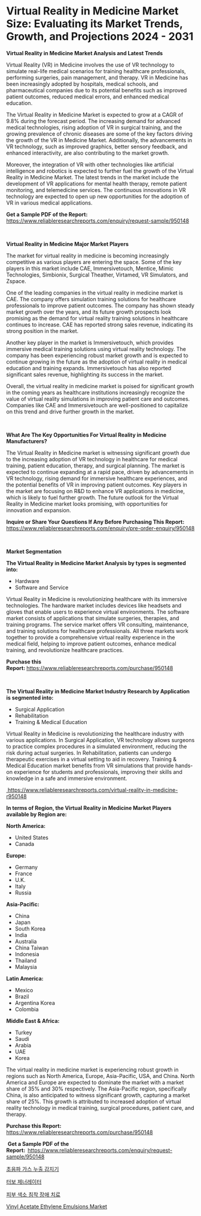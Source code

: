 <p><h1>Virtual Reality in Medicine Market Size: Evaluating its Market Trends, Growth, and Projections 2024 - 2031</h1></p><p><strong>Virtual Reality in Medicine Market Analysis and Latest Trends</strong></p>
<p><p>Virtual Reality (VR) in Medicine involves the use of VR technology to simulate real-life medical scenarios for training healthcare professionals, performing surgeries, pain management, and therapy. VR in Medicine has been increasingly adopted by hospitals, medical schools, and pharmaceutical companies due to its potential benefits such as improved patient outcomes, reduced medical errors, and enhanced medical education.</p><p>The Virtual Reality in Medicine Market is expected to grow at a CAGR of 9.8% during the forecast period. The increasing demand for advanced medical technologies, rising adoption of VR in surgical training, and the growing prevalence of chronic diseases are some of the key factors driving the growth of the VR in Medicine Market. Additionally, the advancements in VR technology, such as improved graphics, better sensory feedback, and enhanced interactivity, are also contributing to the market growth.</p><p>Moreover, the integration of VR with other technologies like artificial intelligence and robotics is expected to further fuel the growth of the Virtual Reality in Medicine Market. The latest trends in the market include the development of VR applications for mental health therapy, remote patient monitoring, and telemedicine services. The continuous innovations in VR technology are expected to open up new opportunities for the adoption of VR in various medical applications.</p></p>
<p><strong>Get a Sample PDF of the Report:&nbsp;</strong> <a href="https://www.reliableresearchreports.com/enquiry/request-sample/950148">https://www.reliableresearchreports.com/enquiry/request-sample/950148</a></p>
<p>&nbsp;</p>
<p><strong>Virtual Reality in Medicine Major Market Players</strong></p>
<p><p>The market for virtual reality in medicine is becoming increasingly competitive as various players are entering the space. Some of the key players in this market include CAE, Immersivetouch, Mentice, Mimic Technologies, Simbionix, Surgical Theather, Virtamed, VR Simulators, and Zspace.</p><p>One of the leading companies in the virtual reality in medicine market is CAE. The company offers simulation training solutions for healthcare professionals to improve patient outcomes. The company has shown steady market growth over the years, and its future growth prospects look promising as the demand for virtual reality training solutions in healthcare continues to increase. CAE has reported strong sales revenue, indicating its strong position in the market.</p><p>Another key player in the market is Immersivetouch, which provides immersive medical training solutions using virtual reality technology. The company has been experiencing robust market growth and is expected to continue growing in the future as the adoption of virtual reality in medical education and training expands. Immersivetouch has also reported significant sales revenue, highlighting its success in the market.</p><p>Overall, the virtual reality in medicine market is poised for significant growth in the coming years as healthcare institutions increasingly recognize the value of virtual reality simulations in improving patient care and outcomes. Companies like CAE and Immersivetouch are well-positioned to capitalize on this trend and drive further growth in the market.</p></p>
<p>&nbsp;</p>
<p><strong>What Are The Key Opportunities For Virtual Reality in Medicine Manufacturers?</strong></p>
<p><p>The Virtual Reality in Medicine market is witnessing significant growth due to the increasing adoption of VR technology in healthcare for medical training, patient education, therapy, and surgical planning. The market is expected to continue expanding at a rapid pace, driven by advancements in VR technology, rising demand for immersive healthcare experiences, and the potential benefits of VR in improving patient outcomes. Key players in the market are focusing on R&D to enhance VR applications in medicine, which is likely to fuel further growth. The future outlook for the Virtual Reality in Medicine market looks promising, with opportunities for innovation and expansion.</p></p>
<p><strong>Inquire or Share Your Questions If Any Before Purchasing This Report:</strong> <a href="https://www.reliableresearchreports.com/enquiry/pre-order-enquiry/950148">https://www.reliableresearchreports.com/enquiry/pre-order-enquiry/950148</a></p>
<p>&nbsp;</p>
<p><strong>Market Segmentation</strong></p>
<p><strong>The Virtual Reality in Medicine Market Analysis by types is segmented into:</strong></p>
<p><ul><li>Hardware</li><li>Software and Service</li></ul></p>
<p><p>Virtual Reality in Medicine is revolutionizing healthcare with its immersive technologies. The hardware market includes devices like headsets and gloves that enable users to experience virtual environments. The software market consists of applications that simulate surgeries, therapies, and training programs. The service market offers VR consulting, maintenance, and training solutions for healthcare professionals. All three markets work together to provide a comprehensive virtual reality experience in the medical field, helping to improve patient outcomes, enhance medical training, and revolutionize healthcare practices.</p></p>
<p><strong>Purchase this Report:&nbsp;</strong><a href="https://www.reliableresearchreports.com/purchase/950148">https://www.reliableresearchreports.com/purchase/950148</a></p>
<p>&nbsp;</p>
<p><strong>The Virtual Reality in Medicine Market Industry Research by Application is segmented into:</strong></p>
<p><ul><li>Surgical Application</li><li>Rehabilitation</li><li>Training & Medical Education</li></ul></p>
<p><p>Virtual Reality in Medicine is revolutionizing the healthcare industry with various applications. In Surgical Application, VR technology allows surgeons to practice complex procedures in a simulated environment, reducing the risk during actual surgeries. In Rehabilitation, patients can undergo therapeutic exercises in a virtual setting to aid in recovery. Training & Medical Education market benefits from VR simulations that provide hands-on experience for students and professionals, improving their skills and knowledge in a safe and immersive environment.</p></p>
<p><a href="https://www.reliableresearchreports.com/virtual-reality-in-medicine-r950148">&nbsp;https://www.reliableresearchreports.com/virtual-reality-in-medicine-r950148</a></p>
<p><strong>In terms of Region, the Virtual Reality in Medicine Market Players available by Region are:</strong></p>
<p>
    <p> <strong> North America: </strong>
        <ul>
            <li>United States</li>
            <li>Canada</li>
        </ul>
        </p> 
    <p> <strong> Europe: </strong>
        <ul>
            <li>Germany</li>
            <li>France</li>
            <li>U.K.</li>
            <li>Italy</li>
            <li>Russia</li>
        </ul>
        </p> 
    <p> <strong> Asia-Pacific: </strong>
        <ul>
            <li>China</li>
            <li>Japan</li>
            <li>South Korea</li>
            <li>India</li>
            <li>Australia</li>
            <li>China Taiwan</li>
            <li>Indonesia</li>
            <li>Thailand</li>
            <li>Malaysia</li>
        </ul>
        </p> 
    <p> <strong> Latin America: </strong>
        <ul>
            <li>Mexico</li>
            <li>Brazil</li>
            <li>Argentina Korea</li>
            <li>Colombia</li>
        </ul>
        </p> 
    <p> <strong> Middle East & Africa: </strong>
        <ul>
            <li>Turkey</li>
            <li>Saudi</li>
            <li>Arabia</li>
            <li>UAE</li>
            <li>Korea</li>
        </ul>
    </p>
    </p>
<p><p>The virtual reality in medicine market is experiencing robust growth in regions such as North America, Europe, Asia-Pacific, USA, and China. North America and Europe are expected to dominate the market with a market share of 35% and 30% respectively. The Asia-Pacific region, specifically China, is also anticipated to witness significant growth, capturing a market share of 25%. This growth is attributed to increased adoption of virtual reality technology in medical training, surgical procedures, patient care, and therapy.</p></p>
<p><strong>Purchase this Report: </strong><a href="https://www.reliableresearchreports.com/purchase/950148">https://www.reliableresearchreports.com/purchase/950148</a></p>
<p>&nbsp;<strong>Get a Sample PDF of the Report:&nbsp;&nbsp;</strong><a href="https://www.reliableresearchreports.com/enquiry/request-sample/950148">https://www.reliableresearchreports.com/enquiry/request-sample/950148</a></p>
<p><strong></strong></p>
<p><p><a href="https://medium.com/@carolynurton5656/%EC%9A%B8%ED%8A%B8%EB%9D%BC%EC%86%8C%EB%8B%89-%EA%B0%80%EC%8A%A4-%EB%88%84%EC%B6%9C-%EA%B0%90%EC%A7%80%EA%B8%B0-%EC%8B%9C%EC%9E%A5-2031%EB%85%84%EA%B9%8C%EC%A7%80%EC%9D%98-%ED%8A%B8%EB%A0%8C%EB%93%9C-%EC%98%88%EC%B8%A1-%EB%B0%8F-%EA%B2%BD%EC%9F%81-%EB%B6%84%EC%84%9D-31ab94ae965c">초음파 가스 누출 감지기</a></p><p><a href="https://medium.com/@crumbles67678/%ED%84%B0%EB%B3%B4-%EB%B0%9C%EC%A0%84%EA%B8%B0-%EC%8B%9C%EC%9E%A5-%EC%9C%A0%ED%98%95-%EC%9D%91%EC%9A%A9-%EB%B0%8F-%EC%A7%80%EB%A6%AC%EC%97%90-%EB%8C%80%ED%95%9C-%ED%8F%AC%EA%B4%84%EC%A0%81-%ED%8F%89%EA%B0%80-1f9303e46ff5">터보 제너레이터</a></p><p><a href="https://medium.com/@allisonkreiger/%ED%94%BC%EB%B6%80-%EC%83%89%EC%86%8C-%EC%9D%B4%EC%83%81-%EC%B9%98%EB%A3%8C-%EC%8B%9C%EC%9E%A5-%EC%84%B1%EA%B3%B5%EC%A0%81%EC%9D%B8-%EB%B9%84%EC%A6%88%EB%8B%88%EC%8A%A4-%EC%A0%84%EB%9E%B5%EC%9D%98-%ED%95%B5%EC%8B%AC-%EC%9A%94%EC%86%8C-2031%EB%85%84%EA%B9%8C%EC%A7%80-%EC%98%88%EC%B8%A1-4726ef6407d8">피부 색소 침착 장애 치료</a></p><p><a href="https://issuu.com/reportprime-2/docs/vinyl-acetate-ethylene-emulsions-market-size-2030.">Vinyl Acetate Ethylene Emulsions Market</a></p></p>